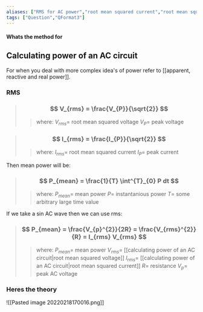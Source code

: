 ```yaml
---
aliases: ["RMS for AC power","root mean squared current","root mean squared voltage"]
tags: ["Question","QFormat3"]
---
```


#### Whats the method for
## Calculating power of an AC circuit
For when you deal with more complex idea's of power refer to [[apparent, reactive and real power]].

### RMS
> ### $$ V_{rms} = \frac{V_{P}}{\sqrt{2}} $$ 
>> where:
>> $V_{rms}=$ root mean squared voltage 
>> $V_{P}=$ peak voltage


> ### $$ I_{rms} = \frac{I_{P}}{\sqrt{2}} $$ 
>> where:
>> $I_{rms}=$ root mean squared current 
>> $I_{P}=$ peak current

Then mean power will be:
> ### $$ P_{mean} = \frac{1}{T} \int^{T}_{0} P dt $$ 
>> where:
>> $P_{mean}=$ mean power 
>> $P=$ instantanious power
>> $T=$ some arbitrary large time value

If we take a sin AC wave then we can use rms:
> ### $$ P_{mean} = \frac{V_{p}^{2}}{2R} = \frac{V_{rms}^{2}}{R} = I_{rms} V_{rms} $$ 
>> where:
>> $P_{mean}=$ mean power
>> $V_{rms}=$ [[calculating power of an AC circuit|root mean squared voltage]]
>> $I_{rms}=$ [[calculating power of an AC circuit|root mean squared current]]
>> $R=$ resistance
>> $V_{p}=$ peak AC voltage 

### Heres the theory
![[Pasted image 20220218170016.png]]
